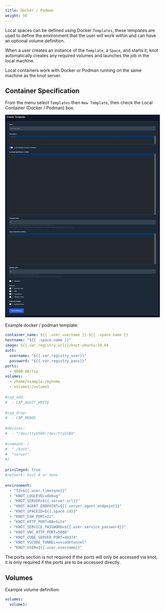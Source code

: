 ```yaml
---
title: Docker / Podman
weight: 50
---
```


Local spaces can be defined using Docker `Templates`, these templates are used to define the environment that the user will work within and can have an optional volume definition.

When a user creates an instance of the `Template`, a `Space`, and starts it, knot automatically creates any required volumes and launches the job in the local machine.

Local containers work with Docker or Podman running on the same machine as the knot server.

## Container Specification

From the menu select `Templates` then `New Template`, then check the Local Container (Docker / Podman) box:

![Create a Local Template](create-local-template.webp)

Example docker / podman template:

```yaml
container_name: ${{ .user.username }}-${{ .space.name }}
hostname: "${{ .space.name }}"
image: ${{.var.registry_url}}/knot-ubuntu:24.04
auth:
  username: "${{.var.registry_user}}"
  password: "${{.var.registry_pass}}"
ports:
  - 8080:80/tcp
volumes:
  - /home/example:/myhome
  - volume1:/volume1

#cap_add:
#  - CAP_AUDIT_WRITE

#cap_drop:
#  - CAP_MKNOD

#devices:
#  - "/dev/ttyUSB0:/dev/ttyUSB0"

#command: [
#  "./knot",
#  "server"
#]

privileged: true
#network: host # or none

environment:
  - "TZ=${{.user.timezone}}"
  - "KNOT_LOGLEVEL=debug"
  - "KNOT_SERVER=${{.server.url}}"
  - "KNOT_AGENT_ENDPOINT=${{.server.agent_endpoint}}"
  - "KNOT_SPACEID=${{.space.id}}"
  - "KNOT_SSH_PORT=22"
  - "KNOT_HTTP_PORT=80=Site"
  - "KNOT_SERVICE_PASSWORD=${{.user.service_password}}"
  - "KNOT_VNC_HTTP_PORT=5680"
  - "KNOT_CODE_SERVER_PORT=49374"
  - "KNOT_VSCODE_TUNNEL=vscodetunnel"
  - "KNOT_USER=${{.user.username}}"
```

The ports section is not required if the ports will only be accessed via knot, it is only required if the ports are to be accessed directly.

## Volumes

Example volume definition:

```yaml
volumes:
  volume1:
```

